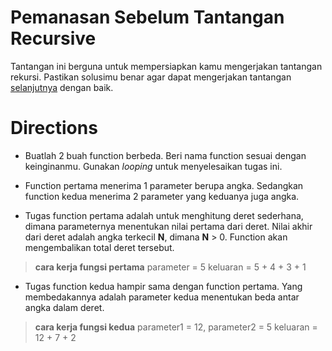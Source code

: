 # Pemanasan Sebelum Tantangan Recursive

Tantangan ini berguna untuk mempersiapkan kamu mengerjakan tantangan rekursi. Pastikan solusimu benar agar dapat mengerjakan tantangan [selanjutnya](modules/anchor-recursive.md) dengan baik.

# Directions

- Buatlah 2 buah function berbeda. Beri nama function sesuai dengan keinginanmu. Gunakan *looping* untuk menyelesaikan tugas ini.

- Function pertama menerima 1 parameter berupa angka. Sedangkan function kedua menerima 2 parameter yang keduanya juga angka.

- Tugas function pertama adalah untuk menghitung deret sederhana, dimana parameternya menentukan nilai pertama dari deret. Nilai akhir dari deret adalah angka terkecil **N**, dimana **N** > 0. Function akan mengembalikan total deret tersebut.

> **cara kerja fungsi pertama**
> parameter = 5
> keluaran = 5 + 4 + 3 + 1

- Tugas function kedua hampir sama dengan function pertama. Yang membedakannya adalah parameter kedua menentukan beda antar angka dalam deret.

> **cara kerja fungsi kedua**
> parameter1 = 12, parameter2 = 5
> keluaran = 12 + 7 + 2




